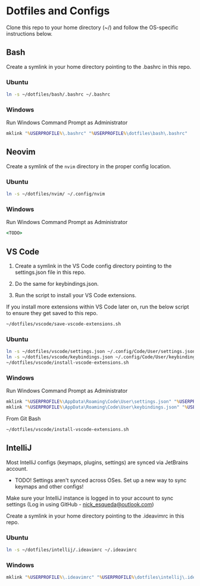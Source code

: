# Dotfiles and Configs

Clone this repo to your home directory (~/) and follow the OS-specific instructions below.

## Bash

Create a symlink in your home directory pointing to the .bashrc in this repo.

### Ubuntu

```bash
ln -s ~/dotfiles/bash/.bashrc ~/.bashrc
```

### Windows

Run Windows Command Prompt as Administrator

```cmd
mklink "%USERPROFILE%\.bashrc" "%USERPROFILE%\dotfiles\bash\.bashrc"
```

## Neovim

Create a symlink of the `nvim` directory in the proper config location.

### Ubuntu

```bash
ln -s ~/dotfiles/nvim/ ~/.config/nvim
```

### Windows

Run Windows Command Prompt as Administrator

```cmd
<TODO>
```

## VS Code

1. Create a symlink in the VS Code config directory pointing to the settings.json file in this repo.

2. Do the same for keybindings.json.

3. Run the script to install your VS Code extensions.

If you install more extensions within VS Code later on, run the below script to ensure they get saved to this repo. 

```bash
~/dotfiles/vscode/save-vscode-extensions.sh
```

### Ubuntu

```bash
ln -s ~/dotfiles/vscode/settings.json ~/.config/Code/User/settings.json
ln -s ~/dotfiles/vscode/keybindings.json ~/.config/Code/User/keybindings.json
~/dotfiles/vscode/install-vscode-extensions.sh
```

### Windows

Run Windows Command Prompt as Administrator

```cmd
mklink "%USERPROFILE%\AppData\Roaming\Code\User\settings.json" "%USERPROFILE%\dotfiles\vscode\settings.json"
mklink "%USERPROFILE%\AppData\Roaming\Code\User\keybindings.json" "%USERPROFILE%\dotfiles\vscode\keybindings.json"
```

From Git Bash

```bash
~/dotfiles/vscode/install-vscode-extensions.sh
```

## IntelliJ

Most IntelliJ configs (keymaps, plugins, settings) are synced via JetBrains account.

- TODO! Settings aren't synced across OSes. Set up a new way to sync keymaps and other configs!

Make sure your IntelliJ instance is logged in to your account to sync settings (Log in using GitHub - nick_esqueda@outlook.com)

Create a symlink in your home directory pointing to the .ideavimrc in this repo.

### Ubuntu

```bash
ln -s ~/dotfiles/intellij/.ideavimrc ~/.ideavimrc
```

### Windows

```cmd
mklink "%USERPROFILE%\.ideavimrc" "%USERPROFILE%\dotfiles\intellij\.ideavimrc"
```

